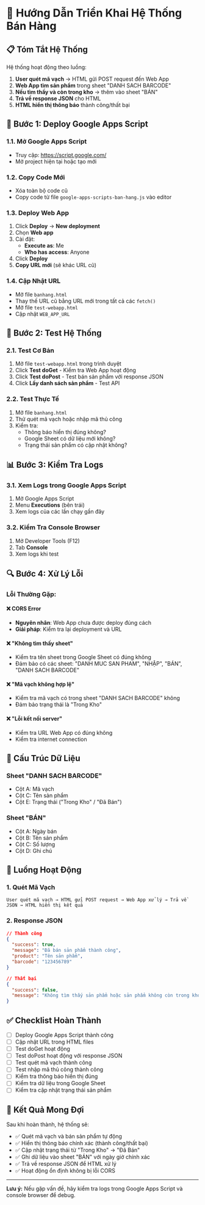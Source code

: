 # 🚀 Hướng Dẫn Triển Khai Hệ Thống Bán Hàng

## 📋 Tóm Tắt Hệ Thống

Hệ thống hoạt động theo luồng:
1. **User quét mã vạch** → HTML gửi POST request đến Web App
2. **Web App tìm sản phẩm** trong sheet "DANH SACH BARCODE"
3. **Nếu tìm thấy và còn trong kho** → thêm vào sheet "BÁN"
4. **Trả về response JSON** cho HTML
5. **HTML hiển thị thông báo** thành công/thất bại

## 🔧 Bước 1: Deploy Google Apps Script

### 1.1. Mở Google Apps Script
- Truy cập: https://script.google.com/
- Mở project hiện tại hoặc tạo mới

### 1.2. Copy Code Mới
- Xóa toàn bộ code cũ
- Copy code từ file `google-apps-scripts-ban-hang.js` vào editor

### 1.3. Deploy Web App
1. Click **Deploy** → **New deployment**
2. Chọn **Web app**
3. Cài đặt:
   - **Execute as**: Me
   - **Who has access**: Anyone
4. Click **Deploy**
5. **Copy URL mới** (sẽ khác URL cũ)

### 1.4. Cập Nhật URL
- Mở file `banhang.html`
- Thay thế URL cũ bằng URL mới trong tất cả các `fetch()`
- Mở file `test-webapp.html`
- Cập nhật `WEB_APP_URL`

## 🧪 Bước 2: Test Hệ Thống

### 2.1. Test Cơ Bản
1. Mở file `test-webapp.html` trong trình duyệt
2. Click **Test doGet** - Kiểm tra Web App hoạt động
3. Click **Test doPost** - Test bán sản phẩm với response JSON
4. Click **Lấy danh sách sản phẩm** - Test API

### 2.2. Test Thực Tế
1. Mở file `banhang.html`
2. Thử quét mã vạch hoặc nhập mã thủ công
3. Kiểm tra:
   - Thông báo hiển thị đúng không?
   - Google Sheet có dữ liệu mới không?
   - Trạng thái sản phẩm có cập nhật không?

## 📊 Bước 3: Kiểm Tra Logs

### 3.1. Xem Logs trong Google Apps Script
1. Mở Google Apps Script
2. Menu **Executions** (bên trái)
3. Xem logs của các lần chạy gần đây

### 3.2. Kiểm Tra Console Browser
1. Mở Developer Tools (F12)
2. Tab **Console**
3. Xem logs khi test

## 🔍 Bước 4: Xử Lý Lỗi

### Lỗi Thường Gặp:

#### ❌ CORS Error
- **Nguyên nhân**: Web App chưa được deploy đúng cách
- **Giải pháp**: Kiểm tra lại deployment và URL

#### ❌ "Không tìm thấy sheet"
- Kiểm tra tên sheet trong Google Sheet có đúng không
- Đảm bảo có các sheet: "DANH MUC SAN PHAM", "NHẬP", "BÁN", "DANH SACH BARCODE"

#### ❌ "Mã vạch không hợp lệ"
- Kiểm tra mã vạch có trong sheet "DANH SACH BARCODE" không
- Đảm bảo trạng thái là "Trong Kho"

#### ❌ "Lỗi kết nối server"
- Kiểm tra URL Web App có đúng không
- Kiểm tra internet connection

## 📝 Cấu Trúc Dữ Liệu

### Sheet "DANH SACH BARCODE"
- Cột A: Mã vạch
- Cột C: Tên sản phẩm  
- Cột E: Trạng thái ("Trong Kho" / "Đã Bán")

### Sheet "BÁN"
- Cột A: Ngày bán
- Cột B: Tên sản phẩm
- Cột C: Số lượng
- Cột D: Ghi chú

## 🔄 Luồng Hoạt Động

### 1. Quét Mã Vạch
```
User quét mã vạch → HTML gửi POST request → Web App xử lý → Trả về JSON → HTML hiển thị kết quả
```

### 2. Response JSON
```json
// Thành công
{
  "success": true,
  "message": "Đã bán sản phẩm thành công",
  "product": "Tên sản phẩm",
  "barcode": "123456789"
}

// Thất bại
{
  "success": false,
  "message": "Không tìm thấy sản phẩm hoặc sản phẩm không còn trong kho"
}
```

## ✅ Checklist Hoàn Thành

- [ ] Deploy Google Apps Script thành công
- [ ] Cập nhật URL trong HTML files
- [ ] Test doGet hoạt động
- [ ] Test doPost hoạt động với response JSON
- [ ] Test quét mã vạch thành công
- [ ] Test nhập mã thủ công thành công
- [ ] Kiểm tra thông báo hiển thị đúng
- [ ] Kiểm tra dữ liệu trong Google Sheet
- [ ] Kiểm tra cập nhật trạng thái sản phẩm

## 🎯 Kết Quả Mong Đợi

Sau khi hoàn thành, hệ thống sẽ:
- ✅ Quét mã vạch và bán sản phẩm tự động
- ✅ Hiển thị thông báo chính xác (thành công/thất bại)
- ✅ Cập nhật trạng thái từ "Trong Kho" → "Đã Bán"
- ✅ Ghi dữ liệu vào sheet "BÁN" với ngày giờ chính xác
- ✅ Trả về response JSON để HTML xử lý
- ✅ Hoạt động ổn định không bị lỗi CORS

---

**Lưu ý:** Nếu gặp vấn đề, hãy kiểm tra logs trong Google Apps Script và console browser để debug. 